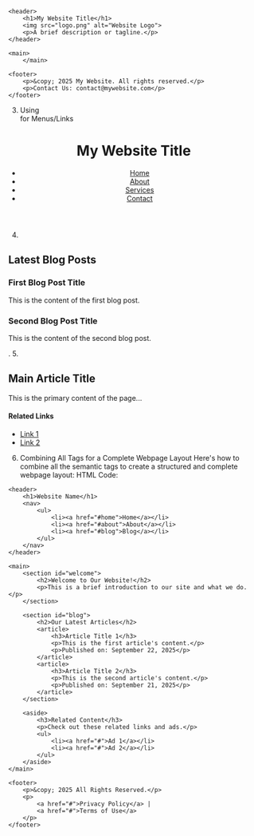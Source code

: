 
<!DOCTYPE html>
<html>
<head>
    <title>My Awesome Website</title>
</head>
<body>

    <header>
        <h1>My Website Title</h1>
        <img src="logo.png" alt="Website Logo">
        <p>A brief description or tagline.</p>
    </header>

    <main>
        </main>

    <footer>
        <p>&copy; 2025 My Website. All rights reserved.</p>
        <p>Contact Us: contact@mywebsite.com</p>
    </footer>

</body>
</html>

3. Using <nav> for Menus/Links

<header>
    <h1>My Website Title</h1>
    <nav>
        <ul>
            <li><a href="#home">Home</a></li>
            <li><a href="#about">About</a></li>
            <li><a href="#services">Services</a></li>
            <li><a href="#contact">Contact</a></li>
        </ul>
    </nav>
</header>

4.
<main>
    <section>
        <h2>Latest Blog Posts</h2>
        <article>
            <h3>First Blog Post Title</h3>
            <p>This is the content of the first blog post.</p>
        </article>
        <article>
            <h3>Second Blog Post Title</h3>
            <p>This is the content of the second blog post.</p>
        </article>
    </section>
</main>

.
5.

<main>
    <article>
        <h2>Main Article Title</h2>
        <p>This is the primary content of the page...</p>
        <aside>
            <h4>Related Links</h4>
            <ul>
                <li><a href="#">Link 1</a></li>
                <li><a href="#">Link 2</a></li>
            </ul>
        </aside>
    </article>
</main>

6. Combining All Tags for a Complete Webpage Layout
Here's how to combine all the semantic tags to create a structured and complete webpage layout:
HTML Code:
<!DOCTYPE html>
<html lang="en">
<head>
    <meta charset="UTF-8">
    <meta name="viewport" content="width=device-width, initial-scale=1.0">
    <title>Complete Webpage Layout</title>
</head>
<body>

    <header>
        <h1>Website Name</h1>
        <nav>
            <ul>
                <li><a href="#home">Home</a></li>
                <li><a href="#about">About</a></li>
                <li><a href="#blog">Blog</a></li>
            </ul>
        </nav>
    </header>

    <main>
        <section id="welcome">
            <h2>Welcome to Our Website!</h2>
            <p>This is a brief introduction to our site and what we do.</p>
        </section>

        <section id="blog">
            <h2>Our Latest Articles</h2>
            <article>
                <h3>Article Title 1</h3>
                <p>This is the first article's content.</p>
                <p>Published on: September 22, 2025</p>
            </article>
            <article>
                <h3>Article Title 2</h3>
                <p>This is the second article's content.</p>
                <p>Published on: September 21, 2025</p>
            </article>
        </section>

        <aside>
            <h3>Related Content</h3>
            <p>Check out these related links and ads.</p>
            <ul>
                <li><a href="#">Ad 1</a></li>
                <li><a href="#">Ad 2</a></li>
            </ul>
        </aside>
    </main>

    <footer>
        <p>&copy; 2025 All Rights Reserved.</p>
        <p>
            <a href="#">Privacy Policy</a> | 
            <a href="#">Terms of Use</a>
        </p>
    </footer>

</body>
</html>

